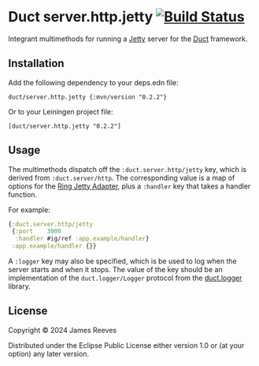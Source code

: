 # Duct server.http.jetty [![Build Status](https://github.com/duct-framework/server.http.jetty/actions/workflows/test.yml/badge.svg)](https://github.com/duct-framework/logger.simple/actions/workflows/test.yml)

Integrant multimethods for running a [Jetty][] server for the [Duct][]
framework.

[jetty]: https://eclipse.org/jetty/
[duct]: https://github.com/duct-framework/duct

## Installation

Add the following dependency to your deps.edn file:

    duct/server.http.jetty {:mvn/version "0.2.2"}

Or to your Leiningen project file:

    [duct/server.http.jetty "0.2.2"]

## Usage

The multimethods dispatch off the `:duct.server.http/jetty` key, which
is derived from `:duct.server/http`. The corresponding value is a map
of options for the [Ring Jetty Adapter][], plus a `:handler` key that
takes a handler function.

For example:

```clojure
{:duct.server.http/jetty
 {:port    3000
  :handler #ig/ref :app.example/handler}
 :app.example/handler {}}
```

A `:logger` key may also be specified, which is be used to log when the
server starts and when it stops. The value of the key should be an
implementation of the `duct.logger/Logger` protocol from the
[duct.logger][] library.

[ring jetty adapter]: https://ring-clojure.github.io/ring/ring.adapter.jetty.html
[duct.logger]: https://github.com/duct-framework/logger

## License

Copyright © 2024 James Reeves

Distributed under the Eclipse Public License either version 1.0 or (at
your option) any later version.
